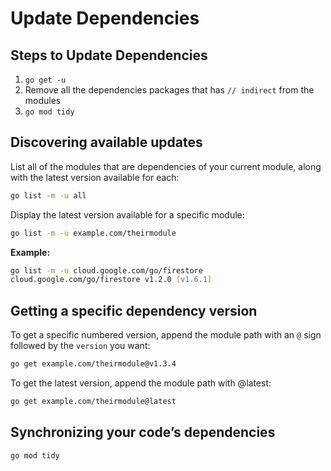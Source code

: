 # Update Dependencies

## Steps to Update Dependencies

1. `go get -u`
2. Remove all the dependencies packages that has `// indirect` from the modules
3. `go mod tidy`

## Discovering available updates

List all of the modules that are dependencies of your current module, along with the latest version available for each:
```zsh
go list -m -u all
```

Display the latest version available for a specific module:

```zsh
go list -m -u example.com/theirmodule
```

**Example:**

```zsh
go list -m -u cloud.google.com/go/firestore
cloud.google.com/go/firestore v1.2.0 [v1.6.1]
```

## Getting a specific dependency version

To get a specific numbered version, append the module path with an `@` sign followed by the `version` you want:

```zsh
go get example.com/theirmodule@v1.3.4
```

To get the latest version, append the module path with @latest:

```zsh
go get example.com/theirmodule@latest
```

## Synchronizing your code’s dependencies

```zsh
go mod tidy
```

